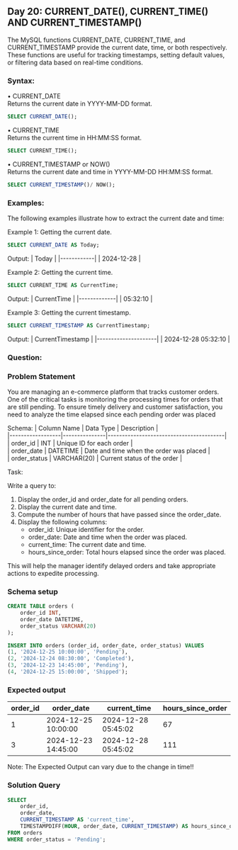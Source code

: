 ## Day 20: CURRENT_DATE(), CURRENT_TIME() AND CURRENT_TIMESTAMP()

The MySQL functions CURRENT_DATE, CURRENT_TIME, and CURRENT_TIMESTAMP provide the current date, time, or both respectively. These functions are useful for tracking timestamps, setting default values, or filtering data based on real-time conditions.

### Syntax:

• CURRENT_DATE
<br>Returns the current date in YYYY-MM-DD format.
```sql
SELECT CURRENT_DATE();
```

• CURRENT_TIME
<br>Returns the current time in HH:MM:SS format.
```sql
SELECT CURRENT_TIME();
```

• CURRENT_TIMESTAMP or NOW()
<br>Returns the current date and time in YYYY-MM-DD HH:MM:SS format.
```sql
SELECT CURRENT_TIMESTAMP()/ NOW();
```

### Examples:

The following examples illustrate how to extract the current date and time:

Example 1:
Getting the current date.
```sql
SELECT CURRENT_DATE AS Today;
```
Output:
| Today      |
|------------|
| 2024-12-28 |

Example 2:
Getting the current time.
```sql
SELECT CURRENT_TIME AS CurrentTime;
```
Output:
| CurrentTime |
|-------------|
| 05:32:10    |

Example 3:
Getting the current timestamp.
```sql
SELECT CURRENT_TIMESTAMP AS CurrentTimestamp;
```
Output:
| CurrentTimestamp    |
|---------------------|
| 2024-12-28 05:32:10 | 

### Question:

### Problem Statement

You are managing an e-commerce platform that tracks customer orders. One of the critical tasks is monitoring the processing times for orders that are still pending.
To ensure timely delivery and customer satisfaction, you need to analyze the time elapsed since each pending order was placed

Schema:
| Column Name      | Data Type     | Description                             |  
|------------------|---------------|-----------------------------------------|  
| order_id         | INT           | Unique ID for each order                |  
| order_date       | DATETIME      | Date and time when the order was placed |  
| order_status     | VARCHAR(20)   | Current status of the order             |  

Task:

Write a query to:

1. Display the order_id and order_date for all pending orders.
2. Display the current date and time.
3. Compute the number of hours that have passed since the order_date.
4. Display the following columns:
    - order_id: Unique identifier for the order.
    - order_date: Date and time when the order was placed.
    - current_time: The current date and time.
    - hours_since_order: Total hours elapsed since the order was placed.

This will help the manager identify delayed orders and take appropriate actions to expedite processing.
   
### Schema setup

```sql
CREATE TABLE orders (
    order_id INT,
    order_date DATETIME,
    order_status VARCHAR(20)
);

INSERT INTO orders (order_id, order_date, order_status) VALUES
(1, '2024-12-25 10:00:00', 'Pending'),
(2, '2024-12-24 08:30:00', 'Completed'),
(3, '2024-12-23 14:45:00', 'Pending'),
(4, '2024-12-25 15:00:00', 'Shipped');
```

### Expected output

| order_id | order_date          | current_time        | hours_since_order |  
|----------|---------------------|---------------------|-------------------|  
| 1        | 2024-12-25 10:00:00 | 2024-12-28 05:45:02 | 67                |  
| 3        | 2024-12-23 14:45:00 | 2024-12-28 05:45:02 | 111               |  

Note: The Expected Output can vary due to the change in time!!

### Solution Query

```sql
SELECT 
    order_id, 
    order_date, 
    CURRENT_TIMESTAMP AS 'current_time', 
    TIMESTAMPDIFF(HOUR, order_date, CURRENT_TIMESTAMP) AS hours_since_order 
FROM orders 
WHERE order_status = 'Pending';
```
